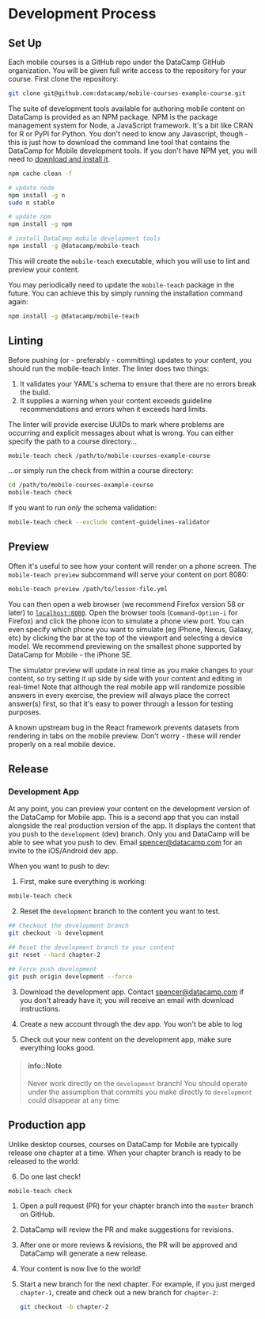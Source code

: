 # Development Process

## Set Up

Each mobile courses is a GitHub repo under the DataCamp GitHub organization. You
will be given full write access to the repository for your course. First clone
the repository:

```sh
git clone git@github.com:datacamp/mobile-courses-example-course.git
```

The suite of development tools available for authoring mobile content on
DataCamp is provided as an NPM package. NPM is the package management system for
Node, a JavaScript framework. It's a bit like CRAN for R or PyPI for Python. You
don't need to know any Javascript, though - this is just how to download the
command line tool that contains the DataCamp for Mobile development tools. If
you don't have NPM yet, you will need to [download and install
it](https://www.npmjs.com/get-npm).

```sh
npm cache clean -f

# update node
npm install -g n
sudo n stable

# update npm
npm install -g npm

# install DataCamp mobile development tools
npm install -g @datacamp/mobile-teach
```

This will create the `mobile-teach` executable, which you will use to lint and
preview your content.

You may periodically need to update the `mobile-teach` package in the
future. You can achieve this by simply running the installation command again:

```sh
npm install -g @datacamp/mobile-teach
```

## Linting

Before pushing (or - preferably - committing) updates to your content, you
should run the mobile-teach linter. The linter does two things:

1. It validates your YAML's schema to ensure that there are no errors break the
   build.
2. It supplies a warning when your content exceeds guideline recommendations and
   errors when it exceeds hard limits.

The linter will provide exercise UUIDs to mark where problems are occurring and
explicit messages about what is wrong. You can either specify the path to a
course directory...

```sh
mobile-teach check /path/to/mobile-courses-example-course
```

...or simply run the check from within a course directory:

```sh
cd /path/to/mobile-courses-example-course
mobile-teach check
```

If you want to run *only* the schema validation:

```sh
mobile-teach check --exclude content-guidelines-validator
```

## Preview

Often it's useful to see how your content will render on a phone screen. The
`mobile-teach preview` subcommand will serve your content on port 8080:

```sh
mobile-teach preview /path/to/lesson-file.yml
```

You can then open a web browser (we recommend Firefox version 58 or later) to
[`localhost:8080`](http://localhost:8080). Open the browser tools
(`Command-Option-i` for Firefox) and click the phone icon to simulate a phone
view port. You can even specify which phone you want to simulate (eg iPhone,
Nexus, Galaxy, etc) by clicking the bar at the top of the viewport and selecting
a device model. We recommend previewing on the smallest phone supported by
DataCamp for Mobile - the iPhone SE.

The simulator preview will update in real time as you make changes to your
content, so try setting it up side by side with your content and editing in
real-time! Note that although the real mobile app will randomize possible
answers in every exercise, the preview will always place the correct answer(s)
first, so that it's easy to power through a lesson for testing purposes.

A known upstream bug in the React framework prevents datasets from rendering in
tabs on the mobile preview. Don't worry - these will render properly on a real
mobile device.

## Release

### Development App

At any point, you can preview your content on the development version of the
DataCamp for Mobile app. This is a second app that you can install alongside the
real production version of the app. It displays the content that you push to the
`development` (dev) branch. Only you and DataCamp will be able to see what you
push to dev. Email spencer@datacamp.com for an invite to the iOS/Android dev
app.

When you want to push to dev:

1. First, make sure everything is working:

```sh
mobile-teach check
```

2. Reset the `development` branch to the content you want to test.

```sh
## Checkout the development branch
git checkout -b development

## Reset the development branch to your content
git reset --hard chapter-2

## Force push development
git push origin development --force
```

3. Download the development app. Contact spencer@datacamp.com if you don't
   already have it; you will receive an email with download instructions.

4. Create a new account through the dev app. You won't be able to log

5. Check out your new content on the development app, make sure everything looks
   good.

> #### info::Note
> Never work directly on the `development` branch! You should operate under the
> assumption that commits you make directly to `development` could disappear at
> any time.

## Production app

Unlike desktop courses, courses on DataCamp for Mobile are typically release one
chapter at a time. When your chapter branch is ready to be released to the world:

6. Do one last check!

```sh
mobile-teach check
```

1. Open a pull request (PR) for your chapter branch into the `master` branch on
   GitHub.

2. DataCamp will review the PR and make suggestions for revisions.

3. After one or more reviews & revisions, the PR will be approved and DataCamp
   will generate a new release.

4. Your content is now live to the world!

5. Start a new branch for the next chapter. For example, if you just merged
   `chapter-1`, create and check out a new branch for `chapter-2`:

   ```sh
   git checkout -b chapter-2
   ```
